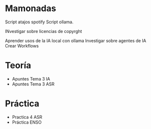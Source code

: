 # Mamonadas
Script atajos spotify
Script ollama.

INvestigar sobre licencias de copyrght

Aprender usos de la IA local con ollama
Investigar sobre agentes de IA
Crear Workflows


# Teoría
- Apuntes Tema 3 IA
- Apuntes Tema 3 ASR

# Práctica
- Practica 4 ASR
- Práctica ENSO
